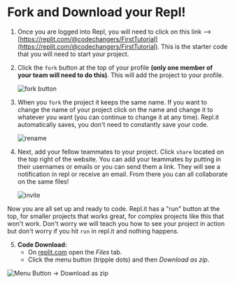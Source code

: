 # Fork and Download your Repl!

1. Once you are logged into Repl, you will need to click on this link --> [https://replit.com/@codechangers/FirstTutorial](https://replit.com/@codechangers/FirstTutorial). This is the starter code that you will need to start your project.

2. Click the `fork` button at the top of your profile **(only one member of your team will need to do this)**. This will add the project to your profile.<br />

   ![fork button](/images/fork)

3. When you `fork` the project it keeps the same name. If you want to change the name of your project click on the name and change it to whatever you want (you can continue to change it at any time). Repl.it automatically saves, you don't need to constantly save your code.<br />

   ![rename](/images/rename)

4. Next, add your fellow teammates to your project. Click `share` located on the top right of the website. You can add your teammates by putting in their usernames or emails or you can send them a link. They will see a notification in repl or receive an email. From there you can all collaborate on the same files!<br />

   ![invite](/images/invite)

Now you are all set up and ready to code. Repl.it has a "run" button at the top, for smaller projects that works great, for complex projects like this that won't work. Don't worry we will teach you how to see your project in action but don't worry if you hit `run` in repl.it and nothing happens.

5. **Code Download:**
   - On [replit.com](https://replit.com) open the _Files_ tab.
   - Click the menu button (tripple dots) and then _Download as zip_.

![Menu Button -> Download as zip](https://files.macuyler.com/img/github/CodeChangers/io/download-as-zip.png)
